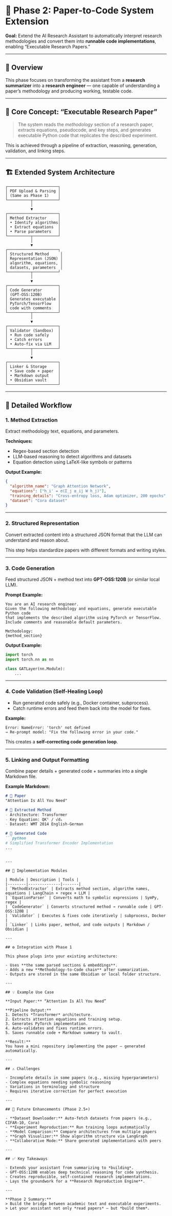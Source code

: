 # 🚀 Phase 2: Paper-to-Code System Extension

**Goal:** Extend the AI Research Assistant to automatically interpret research methodologies and convert them into **runnable code implementations**, enabling “Executable Research Papers.”

---

## 🎯 Overview

This phase focuses on transforming the assistant from a **research summarizer** into a **research engineer** — one capable of understanding a paper’s methodology and producing working, testable code.

---

## 🧩 Core Concept: “Executable Research Paper”

> The system reads the *methodology* section of a research paper, extracts equations, pseudocode, and key steps, and generates executable Python code that replicates the described experiment.

This is achieved through a pipeline of extraction, reasoning, generation, validation, and linking steps.

---

## 🏗️ Extended System Architecture

```
┌──────────────────────┐
│ PDF Upload & Parsing │
│ (Same as Phase 1)    │
└──────────┬───────────┘
           │
           ▼
┌──────────────────────┐
│ Method Extractor     │
│ • Identify algorithms│
│ • Extract equations  │
│ • Parse parameters   │
└──────────┬───────────┘
           │
           ▼
┌──────────────────────┐
│ Structured Method     │
│ Representation (JSON) │
│ algorithm, equations, │
│ datasets, parameters  │
└──────────┬───────────┘
           │
           ▼
┌──────────────────────┐
│ Code Generator       │
│ (GPT-OSS:120B)       │
│ Generates executable │
│ PyTorch/TensorFlow   │
│ code with comments   │
└──────────┬───────────┘
           │
           ▼
┌──────────────────────┐
│ Validator (Sandbox)  │
│ • Run code safely    │
│ • Catch errors       │
│ • Auto-fix via LLM   │
└──────────┬───────────┘
           │
           ▼
┌──────────────────────┐
│ Linker & Storage     │
│ • Save code + paper  │
│ • Markdown output    │
│ • Obsidian vault     │
└──────────────────────┘
```

---

## 🧠 Detailed Workflow

### **1. Method Extraction**

Extract methodology text, equations, and parameters.

**Techniques:**

* Regex-based section detection
* LLM-based reasoning to detect algorithms and datasets
* Equation detection using LaTeX-like symbols or patterns

**Output Example:**

```json
{
  "algorithm_name": "Graph Attention Network",
  "equations": ["h_i' = σ(Σ_j α_ij W h_j)"],
  "training_details": "Cross-entropy loss, Adam optimizer, 200 epochs",
  "dataset": "Cora dataset"
}
```

---

### **2. Structured Representation**

Convert extracted content into a structured JSON format that the LLM can understand and reason about.

This step helps standardize papers with different formats and writing styles.

---

### **3. Code Generation**

Feed structured JSON + method text into **GPT-OSS:120B** (or similar local LLM).

**Prompt Example:**

```
You are an AI research engineer.
Given the following methodology and equations, generate executable Python code
that implements the described algorithm using PyTorch or TensorFlow.
Include comments and reasonable default parameters.

Methodology:
{method_section}
```

**Output Example:**

```python
import torch
import torch.nn as nn

class GATLayer(nn.Module):
    ...
```

---

### **4. Code Validation (Self-Healing Loop)**

* Run generated code safely (e.g., Docker container, subprocess).
* Catch runtime errors and feed them back into the model for fixes.

**Example:**

```
Error: NameError: 'torch' not defined
→ Re-prompt model: "Fix the following error in your code."
```

This creates a **self-correcting code generation loop**.

---

### **5. Linking and Output Formatting**

Combine paper details + generated code + summaries into a single Markdown file.

**Example Markdown:**

````markdown
# 📘 Paper
"Attention Is All You Need"

# 🧮 Extracted Method
- Architecture: Transformer
- Key Equation: QKᵀ / √dₖ
- Dataset: WMT 2014 English-German

# 🧠 Generated Code
```python
# Simplified Transformer Encoder Implementation
...
````

```

---

## 🧩 Implementation Modules

| Module | Description | Tools |
|--------|--------------|-------|
| `MethodExtractor` | Extracts method section, algorithm names, equations | LangChain + regex + LLM |
| `EquationParser` | Converts math to symbolic expressions | SymPy, regex |
| `CodeGenerator` | Converts structured method → runnable code | GPT-OSS:120B |
| `Validator` | Executes & fixes code iteratively | subprocess, Docker |
| `Linker` | Links paper, method, and code outputs | Markdown / Obsidian |

---

## ⚙️ Integration with Phase 1

This phase plugs into your existing architecture:

- Uses **the same parsed sections & embeddings**.
- Adds a new **Methodology-to-Code chain** after summarization.
- Outputs are stored in the same Obsidian or local folder structure.

---

## 💡 Example Use Case

**Input Paper:** “Attention Is All You Need”

**Pipeline Output:**
1. Detects *Transformer* architecture.
2. Extracts attention equations and training setup.
3. Generates PyTorch implementation.
4. Auto-validates and fixes runtime errors.
5. Saves runnable code + Markdown summary to vault.

**Result:**  
You have a mini repository implementing the paper — generated automatically.

---

## ⚠️ Challenges

- Incomplete details in some papers (e.g., missing hyperparameters)
- Complex equations needing symbolic reasoning
- Variations in terminology and structure
- Requires iterative correction for perfect execution

---

## 🌱 Future Enhancements (Phase 2.5+)

- **Dataset Downloader:** Auto-fetch datasets from papers (e.g., CIFAR-10, Cora)
- **Experiment Reproduction:** Run training loops automatically
- **Model Comparison:** Compare architectures from multiple papers
- **Graph Visualizer:** Show algorithm structure via LangGraph
- **Collaborative Mode:** Share generated implementations with peers

---

## ✅ Key Takeaways

- Extends your assistant from summarizing to *building*.
- GPT-OSS:120B enables deep technical reasoning for code synthesis.
- Creates reproducible, self-contained research implementations.
- Lays the groundwork for a **Research Reproduction Engine**.

---

**Phase 2 Summary:**  
> Build the bridge between academic text and executable experiments.  
> Let your assistant not only *read papers* — but *build them*.
```

